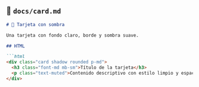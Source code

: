 ## 📁 `docs/card.md`

```markdown
# 🧾 Tarjeta con sombra

Una tarjeta con fondo claro, borde y sombra suave.

## HTML

```html
<div class="card shadow rounded p-md">
  <h3 class="font-md mb-sm">Título de la tarjeta</h3>
  <p class="text-muted">Contenido descriptivo con estilo limpio y espaciado.</p>
</div>
```